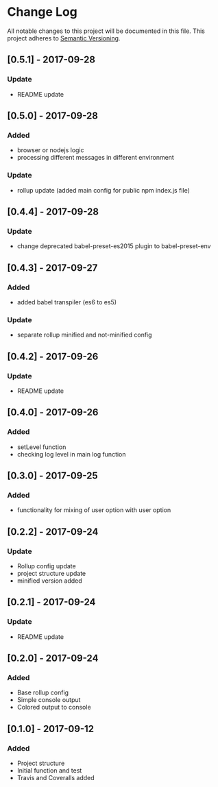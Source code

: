 # Change Log
All notable changes to this project will be documented in this file.
This project adheres to [Semantic Versioning](http://semver.org/).

## [0.5.1] - 2017-09-28
### Update
- README update

## [0.5.0] - 2017-09-28
### Added
- browser or nodejs logic
- processing different messages in different environment
### Update
- rollup update (added main config for public npm index.js file)


## [0.4.4] - 2017-09-28
### Update
- change deprecated babel-preset-es2015 plugin to babel-preset-env

## [0.4.3] - 2017-09-27
### Added
- added babel transpiler (es6 to es5)
### Update
- separate rollup minified and not-minified config

## [0.4.2] - 2017-09-26
### Update
- README update

## [0.4.0] - 2017-09-26
### Added
- setLevel function
- checking log level in main log function

## [0.3.0] - 2017-09-25
### Added
- functionality for mixing of user option with user option

## [0.2.2] - 2017-09-24
### Update
- Rollup config update
- project structure update
- minified version added

## [0.2.1] - 2017-09-24
### Update
- README update

## [0.2.0] - 2017-09-24
### Added
- Base rollup config
- Simple console output
- Colored output to console

## [0.1.0] - 2017-09-12
### Added
- Project structure
- Initial function and test
- Travis and Coveralls added